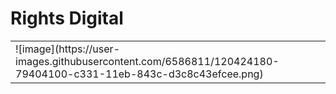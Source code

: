 # Rights Digital
<table><tr><td valign="top" width="33%">
![image](https://user-images.githubusercontent.com/6586811/120424180-79404100-c331-11eb-843c-d3c8c43efcee.png)
 </td><td valign="top" width="34%">
 </td><td valign="top" width="34%">
</td></tr></table>

